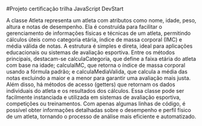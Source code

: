 #Projeto certificação trilha JavaScript DevStart

A classe Atleta representa um atleta com atributos como nome, idade, peso, altura e notas de desempenho. Ela é construída para facilitar o gerenciamento de informações físicas e técnicas de um atleta, permitindo cálculos úteis como categoria etária, índice de massa corporal (IMC) e média válida de notas. A estrutura é simples e direta, ideal para aplicações educacionais ou sistemas de avaliação esportiva.
Entre os métodos principais, destacam-se calculaCategoria, que define a faixa etária do atleta com base na idade; calculaIMC, que retorna o índice de massa corporal usando a fórmula padrão; e calculaMediaValida, que calcula a média das notas excluindo a maior e a menor para garantir uma avaliação mais justa. Além disso, há métodos de acesso (getters) que retornam os dados individuais do atleta e os resultados dos cálculos.
Essa classe pode ser facilmente instanciada e utilizada em sistemas de avaliação esportiva, competições ou treinamentos. Com apenas algumas linhas de código, é possível obter informações detalhadas sobre o desempenho e perfil físico de um atleta, tornando o processo de análise mais eficiente e automatizado.
